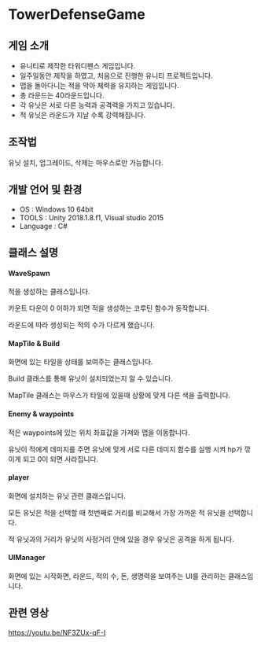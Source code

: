# TowerDefenseGame
## 게임 소개
* 유니티로 제작한 타워디펜스 게임입니다.
* 일주일동안 제작을 하였고, 처음으로 진행한 유니티 프로젝트입니다.
* 맵을 돌아다니는 적을 막아 체력을 유지하는 게임입니다.
* 총 라운드는 40라운드입니다.
* 각 유닛은 서로 다른 능력과 공격력을 가지고 있습니다.
* 적 유닛은 라운드가 지날 수록 강력해집니다.

## 조작법
유닛 설치, 업그레이드, 삭제는 마우스로만 가능합니다.

## 개발 언어 및 환경
- OS : Windows 10 64bit 
- TOOLS : Unity 2018.1.8.f1, Visual studio 2015
- Language : C#

## 클래스 설명
#### WaveSpawn
적을 생성하는 클래스입니다.

카운트 다운이 0 이하가 되면 적을 생성하는 코루틴 함수가 동작합니다.

라운드에 따라 생성되는 적의 수가 다르게 했습니다.
#### MapTile & Build
화면에 있는 타일을 상태를 보여주는 클래스입니다.

Build 클래스를 통해 유닛이 설치되었는지 알 수 있습니다.

MapTile 클래스는 마우스가 타일에 있을때 상황에 맞게 다른 색을 출력합니다.

#### Enemy & waypoints
적은 waypoints에 있는 위치 좌표값을 가져와 맵을 이동합니다.

유닛이 적에게 데미지를 주면 유닛에 맞게 서로 다른 데미지 함수를 실행 시켜 hp가 깎이게 되고 0이 되면 사라집니다.

#### player
화면에 설치하는 유닛 관련 클래스입니다.

모든 유닛은 적을 선택할 때 첫번째로 거리를 비교해서 가장 가까운 적 유닛을 선택합니다.

적 유닛과의 거리가 유닛의 사정거리 안에 있을 경우 유닛은 공격을 하게 됩니다.

#### UIManager
화면에 있는 시작화면, 라운드, 적의 수, 돈, 생명력을 보여주는 UI를 관리하는 클래스입니다.

## 관련 영상
https://youtu.be/NF3ZUx-qF-I
